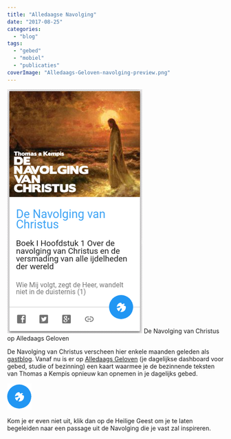 ```yaml
---
title: "Alledaagse Navolging"
date: "2017-08-25"
categories: 
  - "blog"
tags: 
  - "gebed"
  - "mobiel"
  - "publicaties"
coverImage: "Alledaags-Geloven-navolging-preview.png"
---
```


[![](images/Alledaags-Geloven-navolging-van-christus.png)](http://alledaags.gelovenleren.net/) De Navolging van Christus op Alledaags Geloven

De Navolging van Christus verscheen hier enkele maanden geleden als [gastblog](/blog/de-navolging-van-christus-in-de-sterke-tijden/). Vanaf nu is er op [Alledaags Geloven](http://alledaags.gelovenleren.net/) (je dagelijkse dashboard voor gebed, studie of bezinning) een kaart waarmee je de bezinnende teksten van Thomas a Kempis opnieuw kan opnemen in je dagelijks gebed.

![](images/Alledaags-Geloven-heilige-geest.png)

Kom je er even niet uit, klik dan op de Heilige Geest om je te laten begeleiden naar een passage uit de Navolging die je vast zal inspireren.
